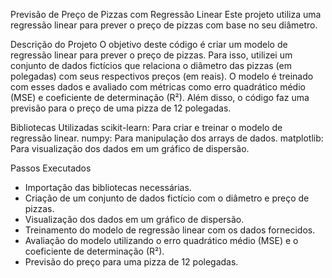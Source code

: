 Previsão de Preço de Pizzas com Regressão Linear
Este projeto utiliza uma regressão linear para prever o preço de pizzas com base no seu diâmetro.

Descrição do Projeto
O objetivo deste código é criar um modelo de regressão linear para prever o preço de pizzas. Para isso, utilizei um conjunto de dados fictícios que relaciona o diâmetro das pizzas (em polegadas) com seus respectivos preços (em reais). O modelo é treinado com esses dados e avaliado com métricas como erro quadrático médio (MSE) e coeficiente de determinação (R²). Além disso, o código faz uma previsão para o preço de uma pizza de 12 polegadas.

Bibliotecas Utilizadas
scikit-learn: Para criar e treinar o modelo de regressão linear.
numpy: Para manipulação dos arrays de dados.
matplotlib: Para visualização dos dados em um gráfico de dispersão.

Passos Executados
- Importação das bibliotecas necessárias.
- Criação de um conjunto de dados fictício com o diâmetro e preço de pizzas.
- Visualização dos dados em um gráfico de dispersão.
- Treinamento do modelo de regressão linear com os dados fornecidos.
- Avaliação do modelo utilizando o erro quadrático médio (MSE) e o coeficiente de determinação (R²).
- Previsão do preço para uma pizza de 12 polegadas.
